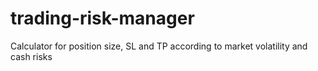 # trading-risk-manager
Calculator for position size, SL and TP according to market volatility and cash risks
